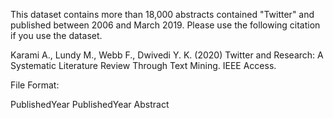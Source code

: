 This dataset contains more than 18,000 abstracts contained "Twitter" and  published between 2006 and March 2019. Please use the following citation if you use the dataset.

Karami A., Lundy M., Webb F., Dwivedi Y. K. (2020) Twitter and Research: A Systematic Literature Review Through Text Mining. IEEE Access. 

File Format:

PublishedYear PublishedYear Abstract
